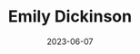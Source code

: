 ---
title: "Emily Dickinson"
type: person
born-on: 1830-12-10
date: 2023-06-07
died-on: 1886-05-15
hashtag: emily-dickinson
tags:
  - American
  - poet
  - human being
  - dead at the moment
---